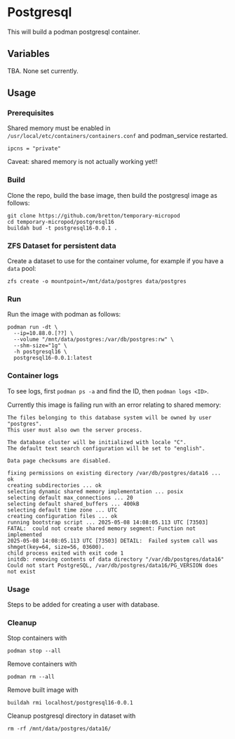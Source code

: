 # Postgresql

This will build a podman postgresql container.

## Variables

TBA. None set currently.

## Usage

### Prerequisites

Shared memory must be enabled in `/usr/local/etc/containers/containers.conf` and podman_service restarted.

```
ipcns = "private"
```

Caveat: shared memory is not actually working yet!!

### Build

Clone the repo, build the base image, then build the postgresql image as follows:

```
git clone https://github.com/bretton/temporary-micropod
cd temporary-micropod/postgresql16
buildah bud -t postgresql16-0.0.1 .
```

### ZFS Dataset for persistent data

Create a dataset to use for the container volume, for example if you have a `data` pool:

```
zfs create -o mountpoint=/mnt/data/postgres data/postgres
```

### Run

Run the image with podman as follows:

```
podman run -dt \
  --ip=10.88.0.[??] \
  --volume "/mnt/data/postgres:/var/db/postgres:rw" \
  --shm-size="1g" \
  -h postgresql16 \
  postgresql16-0.0.1:latest
```

### Container logs

To see logs, first `podman ps -a` and find the ID, then `podman logs <ID>`.

Currently this image is failing run with an error relating to shared memory:

```
The files belonging to this database system will be owned by user "postgres".
This user must also own the server process.

The database cluster will be initialized with locale "C".
The default text search configuration will be set to "english".

Data page checksums are disabled.

fixing permissions on existing directory /var/db/postgres/data16 ... ok
creating subdirectories ... ok
selecting dynamic shared memory implementation ... posix
selecting default max_connections ... 20
selecting default shared_buffers ... 400kB
selecting default time zone ... UTC
creating configuration files ... ok
running bootstrap script ... 2025-05-08 14:08:05.113 UTC [73503] FATAL:  could not create shared memory segment: Function not implemented
2025-05-08 14:08:05.113 UTC [73503] DETAIL:  Failed system call was shmget(key=64, size=56, 03600).
child process exited with exit code 1
initdb: removing contents of data directory "/var/db/postgres/data16"
Could not start PostgreSQL, /var/db/postgres/data16/PG_VERSION does not exist
```

### Usage

Steps to be added for creating a user with database.

### Cleanup

Stop containers with

```
podman stop --all
```

Remove containers with

```
podman rm --all
```

Remove built image with

```
buildah rmi localhost/postgresql16-0.0.1
```

Cleanup postgresql directory in dataset with

```
rm -rf /mnt/data/postgres/data16/
```
